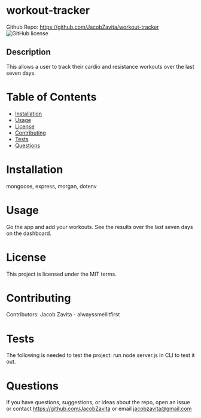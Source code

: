 # workout-tracker
Github Repo: https://github.com/JacobZavita/workout-tracker
![GitHub license](https://img.shields.io/badge/license-MIT-blue.svg)
## Description
This allows a user to track their cardio and resistance workouts over the last seven days.

# Table of Contents
* [Installation](#installation)
* [Usage](#usage)
* [License](#license)
* [Contributing](#contributing)
* [Tests](#tests)
* [Questions](#questions)
# Installation
mongoose, express, morgan, dotenv
# Usage
Go the app and add your workouts. See the results over the last seven days on the dashboard.
# License
This project is licensed under the MIT terms.
# Contributing
Contributors: Jacob Zavita - alwayssmellitfirst
# Tests
The following is needed to test the project: run node server.js in CLI to test it out.
# Questions
If you have questions, suggestions, or ideas about the repo, open an issue or contact https://github.com/JacobZavita or email jacobzavita@gmail.com
